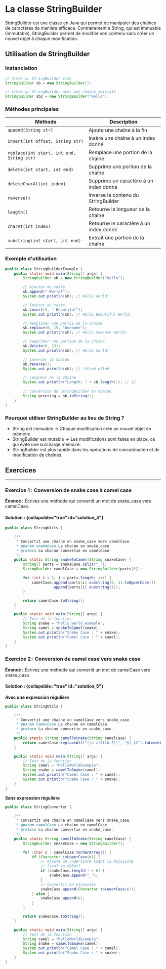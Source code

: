 # La classe StringBuilder

StringBuilder est une classe en Java qui permet de manipuler des chaînes de caractères de manière efficace. Contrairement à String, qui est immuable (immutable), StringBuilder permet de modifier son contenu sans créer un nouvel objet à chaque modification.

## Utilisation de StringBuilder

### Instanciation

```java
// Créer un StringBuilder vide
StringBuilder sb = new StringBuilder();

// Créer un StringBuilder avec une chaîne initiale
StringBuilder sb2 = new StringBuilder("Hello");
```

### Méthodes principales

| Méthode                                   | Description                            |
|-------------------------------------------|----------------------------------------|
| `append(String str)`                      | Ajoute une chaîne à la fin             |
| `insert(int offset, String str)`          | Insère une chaîne à un index donné     |
| `replace(int start, int end, String str)` | Remplace une portion de la chaîne      |
| `delete(int start, int end)`              | Supprime une portion de la chaîne      |
| `deleteCharAt(int index)`                 | Supprime un caractère à un index donné |
| `reverse()`                               | Inverse le contenu du StringBuilder    |
| `length()`                                | Retourne la longueur de la chaîne      |
| `charAt(int index)`                       | Retourne le caractère à un index donné |
| `substring(int start, int end)`           | Extrait une portion de la chaîne       |


### Exemple d'utilisation

```java
public class StringBuilderExample {
    public static void main(String[] args) {
        StringBuilder sb = new StringBuilder("Hello");

        // Ajouter du texte
        sb.append(" World!");
        System.out.println(sb); // Hello World!

        // Insérer du texte
        sb.insert(5, " Beautiful");
        System.out.println(sb); // Hello Beautiful World!

        // Remplacer une partie de la chaîne
        sb.replace(6, 15, "Awesome");
        System.out.println(sb); // Hello Awesome World!

        // Supprimer une portion de la chaîne
        sb.delete(6, 13);
        System.out.println(sb); // Hello World!

        // Inverser la chaîne
        sb.reverse();
        System.out.println(sb); // !dlroW olleH

        // Longueur de la chaîne
        System.out.println("Length: " + sb.length()); // 12
        
        // Conversion du StringBuilder en chaîne
        String greeting = sb.toString();
    }
}

```

### Pourquoi utiliser StringBuilder au lieu de String ?

- String est immuable → Chaque modification crée un nouvel objet en mémoire.
- StringBuilder est mutable → Les modifications sont faites en place, ce qui évite une surcharge mémoire.
- StringBuilder est plus rapide dans les opérations de concaténation et de modification de chaînes.

## Exercices

---

### **Exercice 1 : Conversion de snake case à camel case**
**Énoncé :**
Écrivez une méthode qui convertit un mot de snake_case vers camelCase.

#### **Solution :** {collapsible="true" id="solution_4"}
```java
public class StringUtils {

    /**
     * Convertit une chaîne en snake_case vers camelCase.
     * @param snakeCase La chaîne en snake_case.
     * @return La chaîne convertie en camelCase.
     */
    public static String snakeToCamel(String snakeCase) {
        String[] parts = snakeCase.split("_");
        StringBuilder camelCase = new StringBuilder(parts[0]);

        for (int i = 1; i < parts.length; i++) {
            camelCase.append(parts[i].substring(0, 1).toUpperCase())
                     .append(parts[i].substring(1));
        }

        return camelCase.toString();
    }

    public static void main(String[] args) {
        // Test de la fonction
        String snake = "hello_world_example";
        String camel = snakeToCamel(snake);
        System.out.println("Snake Case : " + snake);
        System.out.println("Camel Case : " + camel);
    }
}
```

### **Exercice 2 : Conversion de camel case vers snake case**
**Énoncé :**
Écrivez une méthode qui convertit un mot de camelCase vers snake_case.

#### **Solution :** {collapsible="true" id="solution_5"}

**Avec une expression régulière**
```java
public class StringUtils {

    /**
     * Convertit une chaîne en camelCase vers snake_case.
     * @param camelCase La chaîne en camelCase.
     * @return La chaîne convertie en snake_case.
     */
    public static String camelToSnake(String camelCase) {
        return camelCase.replaceAll("([a-z])([A-Z])", "$1_$2").toLowerCase();
    }

    public static void main(String[] args) {
        // Test de la fonction
        String camel = "helloWorldExample";
        String snake = camelToSnake(camel);
        System.out.println("Camel Case : " + camel);
        System.out.println("Snake Case : " + snake);
    }
}
```

**Sans expression régulière**

```java
public class StringConverter {

    /**
     * Convertit une chaîne en camelCase vers snake_case.
     * @param camelCase La chaîne en camelCase.
     * @return La chaîne convertie en snake_case.
     */
    public static String camelToSnake(String camelCase) {
        StringBuilder snakeCase = new StringBuilder();

        for (char c : camelCase.toCharArray()) {
            if (Character.isUpperCase(c)) {
                // Ajoute un underscore avant la majuscule 
                // (sauf au début)
                if (snakeCase.length() > 0) {
                    snakeCase.append("_");
                }
                // Convertit en minuscule
                snakeCase.append(Character.toLowerCase(c));
            } else {
                snakeCase.append(c);
            }
        }

        return snakeCase.toString();
    }

    public static void main(String[] args) {
        // Test de la fonction
        String camel = "helloWorldExample";
        String snake = camelToSnake(camel);
        System.out.println("Camel Case : " + camel);
        System.out.println("Snake Case : " + snake);
    }
}
```

